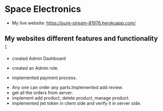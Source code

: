 # Space Electronics

- My live website: https://pure-stream-81976.herokuapp.com/

## My websites different features and functionality :

- created Admin Dashboard

- created an Admin role.
- implemented payment process.

* Any one can order any parts.Implemented add review.
* get all the orders from server.
* implement add product, delete product, manage product.
* implemented jwt token in client side and verify it in server side.
